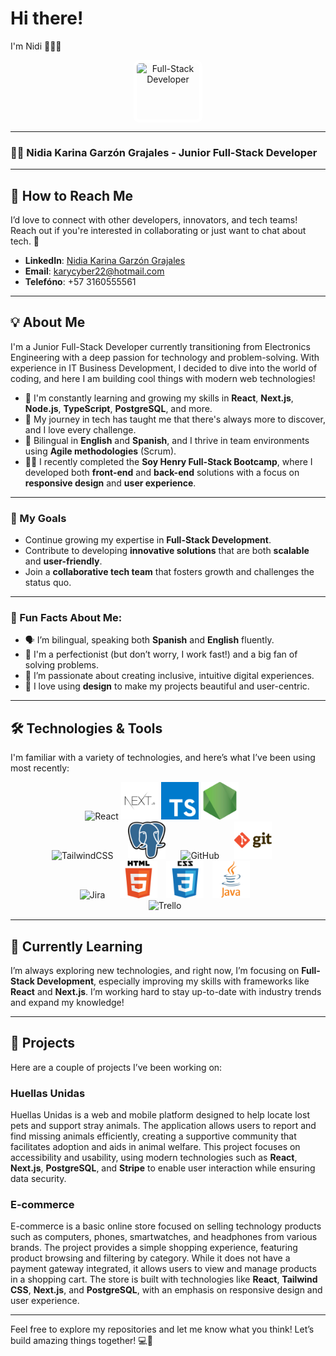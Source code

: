 # Hi there! 

I'm Nidi 👩‍💻✨

<div align="center">
 <img src="https://i.imgur.com/GadHW0E.jpeg" width="100" height="90" alt="Full-Stack Developer" style="border: 5px solid white; border-radius: 10px; display: block; margin: auto;" />
</div>

---

### 👩‍💻 Nidia Karina Garzón Grajales - Junior Full-Stack Developer
---

## 💬 How to Reach Me

I’d love to connect with other developers, innovators, and tech teams! Reach out if you're interested in collaborating or just want to chat about tech. 🚀

- **LinkedIn**: [Nidia Karina Garzón Grajales](https://www.linkedin.com/in/nidiag22)
- **Email**: [karycyber22@hotmail.com](mailto:karycyber22@hotmail.com)
- **Telefóno**:  +57 3160555561

---

## 💡 About Me

I'm a Junior Full-Stack Developer currently transitioning from Electronics Engineering with a deep passion for technology and problem-solving. With experience in IT Business Development, I decided to dive into the world of coding, and here I am building cool things with modern web technologies!

- 🌱 I'm constantly learning and growing my skills in **React**, **Next.js**, **Node.js**, **TypeScript**, **PostgreSQL**, and more. 
- 🔧 My journey in tech has taught me that there's always more to discover, and I love every challenge.
- 💬 Bilingual in **English** and **Spanish**, and I thrive in team environments using **Agile methodologies** (Scrum).
- 👩‍🏫 I recently completed the **Soy Henry Full-Stack Bootcamp**, where I developed both **front-end** and **back-end** solutions with a focus on **responsive design** and **user experience**.

---

### 🎯 My Goals

- Continue growing my expertise in **Full-Stack Development**.
- Contribute to developing **innovative solutions** that are both **scalable** and **user-friendly**.
- Join a **collaborative tech team** that fosters growth and challenges the status quo.

---

### 🚀 Fun Facts About Me:
- 🗣 I’m bilingual, speaking both **Spanish** and **English** fluently.
- 🧐 I'm a perfectionist (but don’t worry, I work fast!) and a big fan of solving problems.
- 🌈 I’m passionate about creating inclusive, intuitive digital experiences.
- 🎨 I love using **design** to make my projects beautiful and user-centric.

---

## 🛠️ Technologies & Tools

I'm familiar with a variety of technologies, and here’s what I’ve been using most recently:

<div align="center">
  <img src="https://upload.wikimedia.org/wikipedia/commons/a/a7/React-icon.svg" alt="React" width="60" height="auto" style="margin-right: 20px 10py;">
  <img src="https://raw.githubusercontent.com/github/explore/main/topics/nextjs/nextjs.png" alt="Next.js" width="60" height="auto" style="margin-right: 20px 10py;">
  <img src="https://raw.githubusercontent.com/github/explore/main/topics/typescript/typescript.png" alt="TypeScript" width="60" height="auto" style="margin-right: 20px 10py;">
 <img src="https://raw.githubusercontent.com/github/explore/main/topics/nodejs/nodejs.png" alt="Node.js" width="60" height="auto" style="margin-right: 20px;">
</div>

<div align="center">
  
  <img src="https://upload.wikimedia.org/wikipedia/commons/d/d5/Tailwind_CSS_Logo.svg" alt="TailwindCSS" width="60" height="auto" style="margin-right: 20px;">
  <img src="https://raw.githubusercontent.com/github/explore/main/topics/postgresql/postgresql.png" alt="PostgreSQL" width="60" height="auto" style="margin-right: 20px;">
  <img src="https://github.githubassets.com/assets/GitHub-Mark-ea2971cee799.png" alt="GitHub" width="60" height="auto" style="margin-right: 20px;">
  <img src="https://raw.githubusercontent.com/github/explore/main/topics/git/git.png" alt="Git" width="60" height="auto" style="margin-right: 20px;">
</div>

<div align="center">  
   <img src="https://cdn.worldvectorlogo.com/logos/jira-3.svg" alt="Jira" width="60" height="auto" style="margin-right: 20px;">
   <img src="https://raw.githubusercontent.com/github/explore/main/topics/html/html.png" alt="HTML" width="60" height="auto" style="margin-right: 10px;"> 
  <img src="https://raw.githubusercontent.com/github/explore/main/topics/css/css.png" alt="CSS" width="60" height="auto" style="margin-right: 10px;"> 
  <img src="https://raw.githubusercontent.com/github/explore/main/topics/java/java.png" alt="Java" width="60" height="auto" style="margin-right: 10px;"> 
</div>

<div align="center">
    <img src="https://img.shields.io/badge/-Scrum-1E4D2B?style=flat-square&logo=scrum&logoColor=white" alt="Trello" width="70" height="auto" style="margin-right: 10px;"> 
</div>

---

## 🌱 Currently Learning
I’m always exploring new technologies, and right now, I’m focusing on **Full-Stack Development**, especially improving my skills with frameworks like **React** and **Next.js**. I’m working hard to stay up-to-date with industry trends and expand my knowledge!

---

## 🚀 Projects

Here are a couple of projects I’ve been working on:

### Huellas Unidas
Huellas Unidas is a web and mobile platform designed to help locate lost pets and support stray animals. The application allows users to report and find missing animals efficiently, creating a supportive community that facilitates adoption and aids in animal welfare. This project focuses on accessibility and usability, using modern technologies such as **React**, **Next.js**, **PostgreSQL**, and **Stripe** to enable user interaction while ensuring data security.

### E-commerce
E-commerce is a basic online store focused on selling technology products such as computers, phones, smartwatches, and headphones from various brands. The project provides a simple shopping experience, featuring product browsing and filtering by category. While it does not have a payment gateway integrated, it allows users to view and manage products in a shopping cart. The store is built with technologies like **React**, **Tailwind CSS**, **Next.js**, and **PostgreSQL**, with an emphasis on responsive design and user experience.

---

Feel free to explore my repositories and let me know what you think! Let’s build amazing things together! 💻🌟

